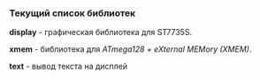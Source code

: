 ### Текущий список библиотек

**display** - графическая библиотека для ST7735S.

**xmem** - библиотека для *ATmega128 + eXternal MEMory (XMEM)*.

**text** - вывод текста на дисплей
